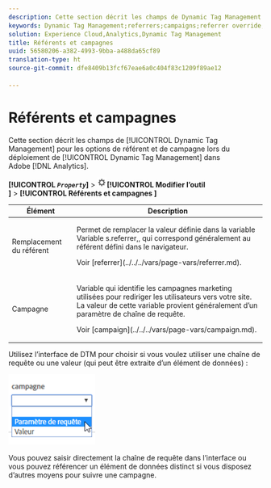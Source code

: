 ```yaml
---
description: Cette section décrit les champs de Dynamic Tag Management pour les options de référent et de campagne lors du déploiement de Dynamic Tag Management dans Adobe Analytics.
keywords: Dynamic Tag Management;referrers;campaigns;referrer override;campaign variable;query param
solution: Experience Cloud,Analytics,Dynamic Tag Management
title: Référents et campagnes
uuid: 56580206-a382-4993-9bba-a488da65cf89
translation-type: ht
source-git-commit: dfe8409b13fcf67eae6a0c404f83c1209f89ae12

---
```



# Référents et campagnes

Cette section décrit les champs de [!UICONTROL Dynamic Tag Management] pour les options de référent et de campagne lors du déploiement de [!UICONTROL Dynamic Tag Management] dans Adobe [!DNL Analytics].

**[!UICONTROL *`Property`*]** > ![Icône engrenage](assets/settings_gear.png)**[!UICONTROL  Modifier l’outil ]** > **[!UICONTROL  Référents et campagnes ]**

<table id="table_09AE3BFF0F12442F9C19CD96451F93E4">
 <thead>
  <tr>
   <th colname="col1" class="entry"> Élément </th>
   <th colname="col2" class="entry"> Description </th>
  </tr>
 </thead>
 <tbody>
  <tr>
   <td colname="col1"> Remplacement du référent </td>
   <td colname="col2"> <p>Permet de remplacer la valeur définie dans la variable Variable <span class="varname"> s.referrer,</span>, qui correspond généralement au référent défini dans le navigateur. </p> <p>Voir [referrer](../../../vars/page-vars/referrer.md). </p> </td>
  </tr>
  <tr>
   <td colname="col1"> Campagne </td>
   <td colname="col2"> <p>Variable qui identifie les campagnes marketing utilisées pour rediriger les utilisateurs vers votre site. La valeur de cette variable provient généralement d’un paramètre de chaîne de requête. </p> <p>Voir [campaign](../../../vars/page-vars/campaign.md). </p> </td>
  </tr>
 </tbody>
</table>

Utilisez l’interface de DTM pour choisir si vous voulez utiliser une chaîne de requête ou une valeur (qui peut être extraite d’un élément de données) :

![Paramètre de requête](assets/dtm-queryparam.png)

Vous pouvez saisir directement la chaîne de requête dans l’interface ou vous pouvez référencer un élément de données distinct si vous disposez d’autres moyens pour suivre une campagne.
